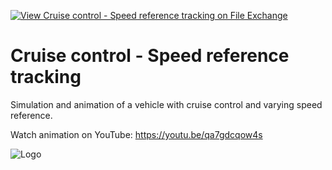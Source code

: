 [![View Cruise control - Speed reference tracking on File Exchange](https://www.mathworks.com/matlabcentral/images/matlab-file-exchange.svg)](https://www.mathworks.com/matlabcentral/fileexchange/91045-cruise-control-speed-reference-tracking)
# Cruise control - Speed reference tracking
Simulation and animation of a vehicle with cruise control and varying speed reference.

Watch animation on YouTube: https://youtu.be/qa7gdcqow4s

![Logo](https://www.mathworks.com/matlabcentral/mlc-downloads/downloads/6a01c213-1878-41f8-b17e-f2c563162314/82ab49a2-ec0a-44ad-8847-67a87ba82532/images/1619705256.png)
